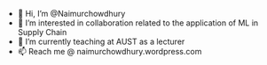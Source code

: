 - 👋 Hi, I’m @Naimurchowdhury
- 👀 I’m interested in collaboration related to the application of ML in Supply Chain
- 🌱 I’m currently teaching at AUST as a lecturer
- 📫 Reach me @ naimurchowdhury.wordpress.com

<!---
Naimurchowdhury/Naimurchowdhury is a ✨ special ✨ repository because its `README.md` (this file) appears on your GitHub profile.
You can click the Preview link to take a look at your changes.
--->
